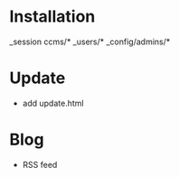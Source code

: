 # Installation

_session
ccms/*
_users/*
_config/admins/*

# Update
- add update.html

# Blog
- RSS feed
